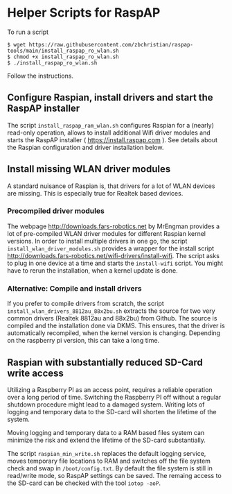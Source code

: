 # Helper Scripts for RaspAP 
To run a script
```
$ wget https://raw.githubusercontent.com/zbchristian/raspap-tools/main/install_raspap_ro_wlan.sh
$ chmod +x install_raspap_ro_wlan.sh
$ ./install_raspap_ro_wlan.sh
```
Follow the instructions.

## Configure Raspian, install drivers and start the RaspAP installer
The script `install_raspap_ram_wlan.sh` configures Raspian for a (nearly) read-only operation, allows to install additional Wifi driver modules and starts the RaspAP installer ( https://install.raspap.com ). See details about the Raspian configuration and driver installation below.

## Install missing WLAN driver modules
A standard nuisance of Raspian is, that drivers for a lot of WLAN devices are missing. This is especially true for Realtek based devices.

### Precompiled driver modules
The webpage http://downloads.fars-robotics.net by MrEngman provides a lot of pre-compiled WLAN driver modules for different Raspian kernel versions. In order to install multiple drivers in one go, the script `install_wlan_driver_modules.sh` provides a wrapper for the install script http://downloads.fars-robotics.net/wifi-drivers/install-wifi. The script asks to plug in one device at a time and starts the `install-wifi` script. You might have to rerun the installation, when a kernel update is done.

### Alternative: Compile and install drivers
If you prefer to compile drivers from scratch, the script `install_wlan_drivers_8812au_88x2bu.sh` extracts the source for two very common drivers (Realtek 8812au and 88x2bu) from Github. The source is compiled and the installation done via DKMS. This ensures, that the driver is automatically recompiled, when the kernel version is changing.
Depending on the raspberry pi version, this can take a long time.

## Raspian with substantially reduced SD-Card write access
Utilizing a Raspberry PI as an access point, requires a reliable operation over a long period of time. Switching the Raspberry PI off without a regular shutdown procedure might lead to a damaged system. Writing lots of logging and temporary data to the SD-card will shorten the lifetime of the system. 

Moving logging and temporary data to a RAM based files system can minimize the risk and extend the lifetime of the SD-card substantially.

The script `raspian_min_write.sh` replaces the default logging service, moves temporary file locations to RAM and switches off the file system check and swap in `/boot/config.txt`. By default the file system is still in read/write mode, so RaspAP settings can be saved. 
The remaing access to the SD-card can be checked with the tool `iotop -aoP`. 
